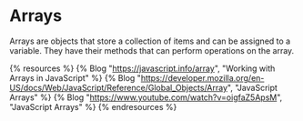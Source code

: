 # Arrays

Arrays are objects that store a collection of items and can be assigned to a variable. They have their methods that can perform operations on the array.

{% resources %}
  {% Blog "https://javascript.info/array", "Working with Arrays in JavaScript" %}
  {% Blog "https://developer.mozilla.org/en-US/docs/Web/JavaScript/Reference/Global_Objects/Array", "JavaScript Arrays" %}
  {% Blog "https://www.youtube.com/watch?v=oigfaZ5ApsM", "JavaScript Arrays" %}
{% endresources %}